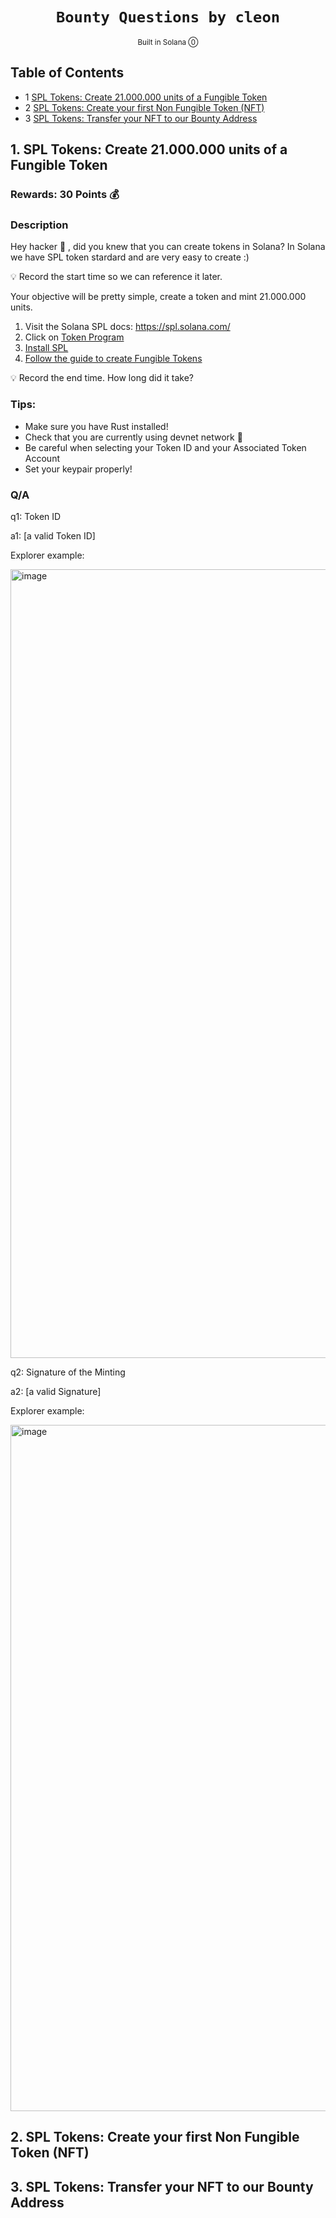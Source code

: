 <div align="center">
  <h1>
    <code>Bounty Questions by cleon</code>
  </h1>

  
   <sub>
    Built in Solana ⓪
     
  </sub>
  
</div>

## Table of Contents

- 1 [SPL Tokens: Create 21.000.000 units of a Fungible Token](#1-spl-tokens-create-21000000-units-of-a-fungible-token) 
- 2 [SPL Tokens: Create your first Non Fungible Token (NFT)](#2-spl-tokens-create-your-first-non-fungible-token-nft)
- 3 [SPL Tokens: Transfer your NFT to our Bounty Address](#3-spl-tokens-transfer-your-nft-to-our-bounty-address) 

## **1. SPL Tokens: Create 21.000.000 units of a Fungible Token**

### Rewards: 30 Points 💰

### Description

Hey hacker 🥷 , did you knew that you can create tokens in Solana? In Solana we have SPL token stardard and are very easy to create :) 

💡 Record the start time so we can reference it later.

Your objective will be pretty simple, create a token and mint 21.000.000 units. 

1. Visit the Solana SPL docs: <a href="https://spl.solana.com/" target="_blank">https://spl.solana.com/</a>
2. Click on <a href="https://spl.solana.com/token" target="_blank">Token Program</a> 
3. <a href="https://spl.solana.com/token#reference-guide" target="_blank">Install SPL</a>
4. <a href="https://spl.solana.com/token#example-creating-your-own-fungible-token" target="_blank">Follow the guide to create Fungible Tokens</a>



💡 Record the end time. How long did it take?

### Tips:

- Make sure you have Rust installed!
- Check that you are currently using devnet network 👀
- Be careful when selecting your Token ID and your Associated Token Account
- Set your keypair properly!

### Q/A

q1: Token ID

a1: [a valid Token ID]

Explorer example:

<img width="1262" alt="image" src="https://user-images.githubusercontent.com/62452212/195808438-191f4fca-df69-47a4-81b0-d5a2dac2dc13.png">


q2: Signature of the Minting 

a2: [a valid Signature]

Explorer example:

<img width="1098" alt="image" src="https://user-images.githubusercontent.com/62452212/195808308-873f1f57-f6fe-4137-93f8-7816d44bd432.png">


## **2. SPL Tokens: Create your first Non Fungible Token (NFT)**

## **3. SPL Tokens: Transfer your NFT to our Bounty Address**
